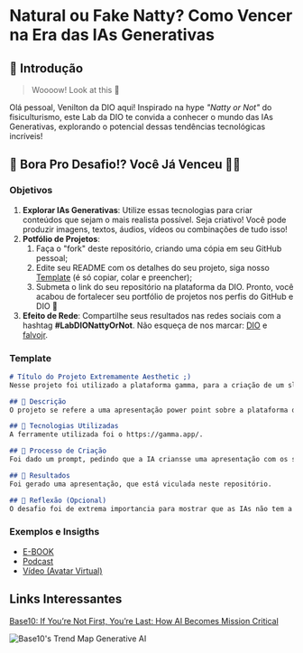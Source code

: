 # Natural ou Fake Natty? Como Vencer na Era das IAs Generativas

## 🚀 Introdução

> Woooow! Look at this 👀

Olá pessoal, Venilton da DIO aqui! Inspirado na hype _"Natty or Not"_ do fisiculturismo, este Lab da DIO te convida a conhecer o mundo das IAs Generativas, explorando o potencial dessas tendências tecnológicas incríveis!

## 🎯 Bora Pro Desafio!? Você Já Venceu 💪🤓

### Objetivos

1. **Explorar IAs Generativas**: Utilize essas tecnologias para criar conteúdos que sejam o mais realista possível. Seja criativo! Você pode produzir imagens, textos, áudios, vídeos ou combinações de tudo isso!
1. **Potfólio de Projetos**:
    1. Faça o "fork" deste repositório, criando uma cópia em seu GitHub pessoal;
    2. Edite seu README com os detalhes do seu projeto, siga nosso [Template](#template) (é só copiar, colar e preencher);
    3. Submeta o link do seu repositório na plataforma da DIO. Pronto, você acabou de fortalecer seu portfólio de projetos nos perfis do GitHub e DIO 🚀
1. **Efeito de Rede**: Compartilhe seus resultados nas redes sociais com a hashtag **#LabDIONattyOrNot**. Não esqueça de nos marcar: [DIO](https://www.linkedin.com/school/dio-makethechange) e [falvojr](https://www.linkedin.com/in/falvojr).

### Template

```markdown
# Título do Projeto Extremamente Aesthetic ;)
Nesse projeto foi utilizado a plataforma gamma, para a criação de um slide personalizado. 

## 📒 Descrição
O projeto se refere a uma apresentação power point sobre a plataforma de serviços em nuvem "Azure", suas utilidades e porque ela deve ser usada juntamente com a linguagem de programação C#. 

## 🤖 Tecnologias Utilizadas
A ferramente utilizada foi o https://gamma.app/.

## 🧐 Processo de Criação
Foi dado um prompt, pedindo que a IA criansse uma apresentação com os seguintes dados: Gere uma apresentação, explicando o que é Azure e quais vantagens para desenvolvedores C# a utilizarem. 

## 🚀 Resultados
Foi gerado uma apresentação, que está viculada neste repositório.

## 💭 Reflexão (Opcional)
O desafio foi de extrema importancia para mostrar que as IAs não tem a função de "substituir o trabalho humano" como todos dizem, mas sim facilitar o trabalho e a forma de vida humana. Apreendendo e facilitando nossas vidas em diversas áreas. Além de auxiliar em todo e quase qualquer processo que solicitamos para ela. 
```

### Exemplos e Insigths

- [E-BOOK](/exemplos/E-BOOK.md)
- [Podcast](/exemplos/PODCAST.md)
- [Vídeo (Avatar Virtual)](/exemplos/VIDEO.md)

## Links Interessantes

[Base10: If You’re Not First, You’re Last: How AI Becomes Mission Critical](https://base10.vc/post/generative-ai-mission-critical/)

![Base10's Trend Map Generative AI](https://github.com/digitalinnovationone/lab-natty-or-not/assets/730492/f4df26e8-f8f7-4419-8252-c69d73ea930c)
